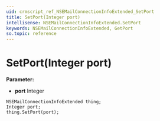 ```yaml
---
uid: crmscript_ref_NSEMailConnectionInfoExtended_SetPort
title: SetPort(Integer port)
intellisense: NSEMailConnectionInfoExtended.SetPort
keywords: NSEMailConnectionInfoExtended, GetPort
so.topic: reference
---
```


# SetPort(Integer port)

**Parameter:** 
 - **port** Integer

```crmscript
NSEMailConnectionInfoExtended thing;
Integer port;
thing.SetPort(port);
```

